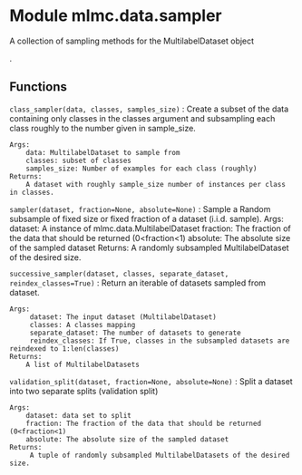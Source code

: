 Module mlmc.data.sampler
========================
A collection of sampling methods for the MultilabelDataset object

.

Functions
---------

    
`class_sampler(data, classes, samples_size)`
:   Create a subset of the data containing only classes in the classes argument and subsampling each class
    roughly to the number given in sample_size.
    
    Args:
        data: MultilabelDataset to sample from
        classes: subset of classes
        samples_size: Number of examples for each class (roughly)
    Returns:
        A dataset with roughly sample_size number of instances per class in classes.

    
`sampler(dataset, fraction=None, absolute=None)`
:   Sample a Random subsample of fixed size or fixed fraction of a dataset (i.i.d. sample).
    Args:
        dataset: A instance of mlmc.data.MultilabelDataset
        fraction: The fraction of the data that should be returned (0<fraction<1)
        absolute: The absolute size of the sampled dataset
    Returns:
         A randomly subsampled MultilabelDataset of the desired size.

    
`successive_sampler(dataset, classes, separate_dataset, reindex_classes=True)`
:   Return an iterable of datasets sampled from dataset.
    
    Args:
         dataset: The input dataset (MultilabelDataset)
         classes: A classes mapping
         separate_dataset: The number of datasets to generate
         reindex_classes: If True, classes in the subsampled datasets are reindexed to 1:len(classes)
    Returns:
        A list of MultilabelDatasets

    
`validation_split(dataset, fraction=None, absolute=None)`
:   Split a dataset into two separate splits (validation split)
    
    Args:
        dataset: data set to split
        fraction: The fraction of the data that should be returned (0<fraction<1)
        absolute: The absolute size of the sampled dataset
    Returns:
         A tuple of randomly subsampled MultilabelDatasets of the desired size.